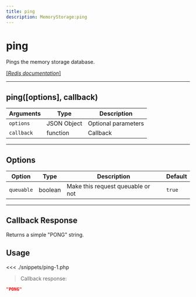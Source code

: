 ```yaml
---
title: ping
description: MemoryStorage:ping
---
```


# ping

Pings the memory storage database.

[[_Redis documentation_]](https://redis.io/commands/ping)

---

## ping([options], callback)

| Arguments  | Type        | Description         |
| ---------- | ----------- | ------------------- |
| `options`  | JSON Object | Optional parameters |
| `callback` | function    | Callback            |

---

## Options

| Option     | Type    | Description                       | Default |
| ---------- | ------- | --------------------------------- | ------- |
| `queuable` | boolean | Make this request queuable or not | `true`  |

---

## Callback Response

Returns a simple "PONG" string.

## Usage

<<< ./snippets/ping-1.php

> Callback response:

```json
"PONG"
```
